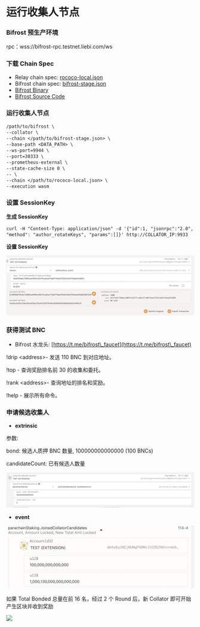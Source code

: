 # 运行收集人节点

### Bifrost 预生产环境

rpc：wss://bifrost-rpc.testnet.liebi.com/ws

### 下载 Chain Spec

* Relay chain spec: [rococo-local.json](https://raw.githubusercontent.com/bifrost-finance/bifrost/2d0e2535752c886f8afe3bfd62ed847e8b3f5493/node/service/res/stage/rococo-local.json)
* Bifrost chain spec: [bifrost-stage.json](https://raw.githubusercontent.com/bifrost-finance/bifrost/2d0e2535752c886f8afe3bfd62ed847e8b3f5493/node/service/res/stage/bifrost-stage.json)
* [Bifrost Binary](https://github.com/bifrost-finance/bifrost/releases/download/v0.9.30-rc5/bifrost)
* [Bifrost Source Code](https://github.com/bifrost-finance/bifrost/releases/download/v0.9.30-rc5/bifrost)

### 运行收集人节点

```
/path/to/bifrost \
--collator \
--chain </path/to/bifrost-stage.json> \
--base-path <DATA_PATH> \
--ws-port=9944 \
--port=30333 \
--prometheus-external \
--state-cache-size 0 \
-- \
--chain </path/to/rococo-local.json> \
--execution wasm
```

### 设置 SessionKey

**生成 SessionKey**

```
curl -H "Content-Type: application/json" -d '{"id":1, "jsonrpc":"2.0", "method": "author_rotateKeys", "params":[]}' http://COLLATOR_IP:9933
```

**设置 SessionKey**

![](<../.gitbook/assets/image (14) (1).png>)

### 获得测试 BNC

* Bifrost 水龙头: [https://t.me/bifrost\_faucet](https://t.me/bifrost\_faucet)

!drip \<address>- 发送 110 BNC 到对应地址。

!top - 查询奖励排名前 30 的收集和委托。

!rank \<address>- 查询地址的排名和奖励。

!help - 展示所有命令。

### 申请候选收集人

* **extrinsic**

参数:

bond: 候选人质押 BNC 数量, 100000000000000 (100 BNCs)

candidateCount: 已有候选人数量&#x20;

![](<../.gitbook/assets/image (10).png>)

* **event**

![](<../.gitbook/assets/image (3).png>)

如果 Total Bonded 总量在前 16 名，经过 2 个 Round 后，新 Collator 即可开始产生区块并收到奖励

![](https://i.imgur.com/II2bzsn.png)
